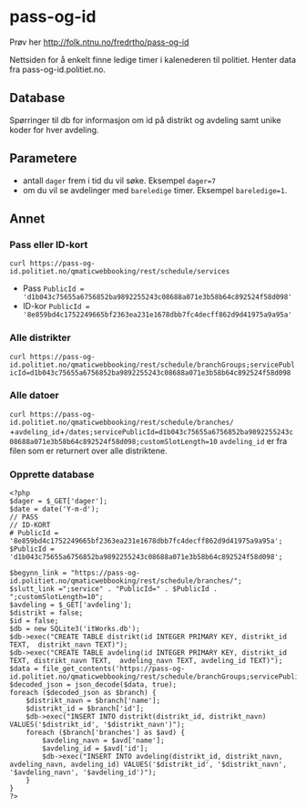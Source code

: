 # pass-og-id

Prøv her http://folk.ntnu.no/fredrtho/pass-og-id

Nettsiden for å enkelt finne ledige timer i kalenederen til politiet. Henter data fra pass-og-id.politiet.no.

## Database
Spørringer til db for informasjon om id på distrikt og avdeling samt unike koder for hver avdeling.

## Parametere

- antall `dager` frem i tid du vil søke. Eksempel `dager=7`
- om du vil se avdelinger med `bareledige` timer. Eksempel `bareledige=1`.


## Annet

### Pass eller ID-kort
`curl https://pass-og-id.politiet.no/qmaticwebbooking/rest/schedule/services`
- Pass `PublicId = 'd1b043c75655a6756852ba9892255243c08688a071e3b58b64c892524f58d098'`
- ID-kor `PublicId = '8e859bd4c1752249665bf2363ea231e1678dbb7fc4decff862d9d41975a9a95a'`

### Alle distrikter

`curl https://pass-og-id.politiet.no/qmaticwebbooking/rest/schedule/branchGroups;servicePublicId=d1b043c75655a6756852ba9892255243c08688a071e3b58b64c892524f58d098`

### Alle datoer
`curl https://pass-og-id.politiet.no/qmaticwebbooking/rest/schedule/branches/` +`avdeling_id`+`/dates;servicePublicId=d1b043c75655a6756852ba9892255243c08688a071e3b58b64c892524f58d098;customSlotLength=10`
`avdeling_id` er fra filen som er returnert over alle distriktene.

### Opprette database

```
<?php
$dager = $_GET['dager'];
$date = date('Y-m-d');
// PASS
// ID-KORT
# PublicId = '8e859bd4c1752249665bf2363ea231e1678dbb7fc4decff862d9d41975a9a95a';
$PublicId = 'd1b043c75655a6756852ba9892255243c08688a071e3b58b64c892524f58d098';

$begynn_link = "https://pass-og-id.politiet.no/qmaticwebbooking/rest/schedule/branches/";
$slutt_link =";service" . "PublicId=" . $PublicId . ";customSlotLength=10";
$avdeling = $_GET['avdeling'];
$distrikt = false;
$id = false;
$db = new SQLite3('itWorks.db');
$db->exec("CREATE TABLE distrikt(id INTEGER PRIMARY KEY, distrikt_id TEXT,  distrikt_navn TEXT)");
$db->exec("CREATE TABLE avdeling(id INTEGER PRIMARY KEY, distrikt_id TEXT, distrikt_navn TEXT,  avdeling_navn TEXT, avdeling_id TEXT)");
$data = file_get_contents('https://pass-og-id.politiet.no/qmaticwebbooking/rest/schedule/branchGroups;servicePublicId=d1b043c75655a6756852ba9892255243c08688a071e3b58b64c892524f58d098');
$decoded_json = json_decode($data, true);
foreach ($decoded_json as $branch) {
    $distrikt_navn = $branch['name'];
    $distrikt_id = $branch['id'];
    $db->exec("INSERT INTO distrikt(distrikt_id, distrikt_navn) VALUES('$distrikt_id', '$distrikt_navn')");
    foreach ($branch['branches'] as $avd) {
        $avdeling_navn = $avd['name'];
        $avdeling_id = $avd['id'];
        $db->exec("INSERT INTO avdeling(distrikt_id, distrikt_navn, avdeling_navn, avdeling_id) VALUES('$distrikt_id', '$distrikt_navn', '$avdeling_navn', '$avdeling_id')");
    }
}
?>
